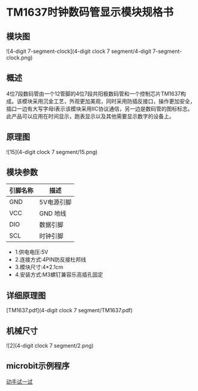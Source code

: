 # TM1637时钟数码管显示模块规格书

## 模块图

![4-digit 7-segment-clock](4-digit clock 7 segment/4-digit 7-segment-clock.png)

## 概述

​		 4位7段数码管由一个12管脚的4位7段共阳极数码管和一个控制芯片TM1637构成。该模块采用沉金工艺，外观更加美观，同时采用防插反接口，操作更加安全，插口一边有大写字母I表示该模块采用IIC协议通信，另一边是数码管的图标标志。此产品可以应用在时间显示，跑表显示以及其他需要显示数字的设备上。

## 原理图

![15](4-digit clock 7 segment/15.png)

## 模块参数

| 引脚名称 | 描述       |
| -------- | ---------- |
| GND      | 5V电源引脚 |
| VCC      | GND 地线   |
| DIO      | 数据引脚   |
| SCL      | 时钟引脚   |

* 1.供电电压:5V
* 2.连接方式:4PIN防反接杜邦线
* 3.模块尺寸:4*2.1cm
* 4.安装方式:M3螺钉兼容乐高插孔固定

## 详细原理图

  [TM1637.pdf](4-digit clock 7 segment/TM1637.pdf) 

## 机械尺寸

![2](4-digit clock 7 segment/2.png)

## microbit示例程序

<a href="https://makecode.microbit.org/_C2033f7z7WLL" target="_blank">动手试一试</a>